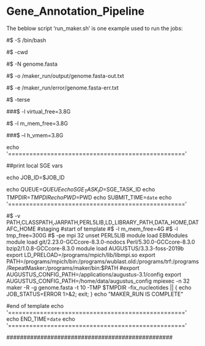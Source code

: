 # Gene_Annotation_Pipeline

The beblow script ‘run_maker.sh’ is one example used to run the jobs:

#$ -S /bin/bash

#$ -cwd

#$ -N genome.fasta

#$ -o /maker_run/output/genome.fasta-out.txt

#$ -e /maker_run/error/genome.fasta-err.txt

#$ -terse

###$ -l virtual_free=3.8G

#$ -l m_mem_free=3.8G

###$ –l h_vmem=3.8G




echo '=================================================='

##print local SGE vars

echo JOB_ID=$JOB_ID

echo QUEUE=$QUEUE
echo SGE_TASK_ID=$SGE_TASK_ID
echo TMPDIR=$TMPDIR
echo PWD=$PWD
echo SUBMIT_TIME=`date`
echo '=================================================='

#$ -v PATH,CLASSPATH,JARPATH,PERL5LIB,LD_LIBRARY_PATH,DATA_HOME,DATAFC_HOME
#staging
#start of template
#$ -l m_mem_free=4G
#$ -l tmp_free=300G
#$ -pe mpi 32
unset PERL5LIB
module load EBModules
module load git/2.23.0-GCCcore-8.3.0-nodocs Perl/5.30.0-GCCcore-8.3.0 bzip2/1.0.8-GCCcore-8.3.0
module load AUGUSTUS/3.3.3-foss-2019b
export LD_PRELOAD=/programs/mpich/lib/libmpi.so
export PATH=/programs/mpich/bin:/programs/wublast.old:/programs/trf:/programs/RepeatMasker:/programs/maker/bin:$PATH
#export AUGUSTUS_CONFIG_PATH=/applications/augustus-3.1/config
export AUGUSTUS_CONFIG_PATH=/home/data/augustus_config
mpiexec -n 32 maker -R -g genome.fasta -t 10 -TMP $TMPDIR -fix_nucleotides || { echo JOB_STATUS=ERROR 1>&2; exit; }
echo "MAKER_RUN IS COMPLETE"

#end of template
echo '=================================================='
echo END_TIME=`date`
echo '=================================================='

#################################################

